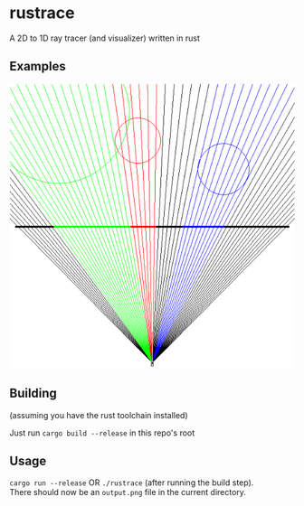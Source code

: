 # rustrace
A 2D to 1D ray tracer (and visualizer) written in rust

## Examples
![render](doc/example1.png)

## Building
(assuming you have the rust toolchain installed)

Just run `cargo build --release` in this repo's root

## Usage
`cargo run --release` OR `./rustrace` (after running the build step).  
There should now be an `output.png` file in the current directory.
